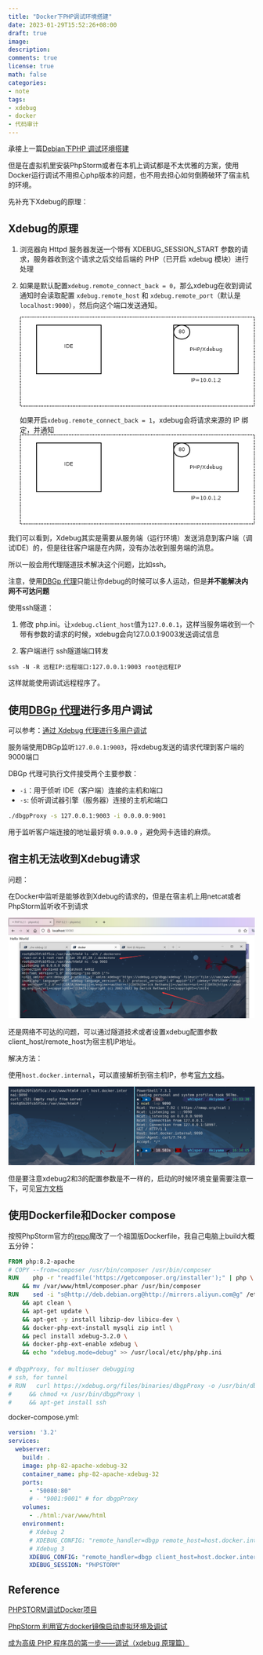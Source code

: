 ```yaml
---
title: "Docker下PHP调试环境搭建"
date: 2023-01-29T15:52:26+08:00
draft: true
image: 
description: 
comments: true
license: true
math: false
categories:
- note
tags:
- xdebug
- docker
- 代码审计
---
```




承接上一篇[Debian下PHP 调试环境搭建]()

但是在虚拟机里安装PhpStorm或者在本机上调试都是不太优雅的方案，使用Docker运行调试不用担心php版本的问题，也不用去担心如何倒腾破环了宿主机的环境。

先补充下Xdebug的原理：

## Xdebug的原理

1. 浏览器向 Httpd 服务器发送一个带有 XDEBUG_SESSION_START 参数的请求，服务器收到这个请求之后交给后端的 PHP（已开启 xdebug 模块）进行处理

2. 如果是默认配置`xdebug.remote_connect_back = 0`，那么xdebug在收到调试通知时会读取配置 `xdebug.remote_host` 和 `xdebug.remote_port`（默认是 `localhost:9000`），然后向这个端口发送通知。

   ![](https://raw.githubusercontent.com/Anthem-whisper/imgbed/main/img/202301291609691.gif)

   如果开启`xdebug.remote_connect_back = 1`，xdebug会将请求来源的 IP 绑定，并通知
   ![](https://raw.githubusercontent.com/Anthem-whisper/imgbed/main/img/202301291620726.gif)

我们可以看到，Xdebug其实是需要从服务端（运行环境）发送消息到客户端（调试IDE）的，但是往往客户端是在内网，没有办法收到服务端的消息。

所以一般会用代理隧道技术解决这个问题，比如ssh。

注意，使用[DBGp 代理](https://xdebug.org/docs/dbgpProxy)只能让你debug的时候可以多人运动，但是**并不能解决内网不可达问题**

使用ssh隧道：

1. 修改 php.ini。让`xdebug.client_host`值为`127.0.0.1`，这样当服务端收到一个带有参数的请求的时候，xdebug会向127.0.0.1:9003发送调试信息

2. 客户端进行 ssh隧道端口转发

```
ssh -N -R 远程IP:远程端口:127.0.0.1:9003 root@远程IP
```

这样就能使用调试远程程序了。



## 使用[DBGp 代理](https://xdebug.org/docs/dbgpProxy)进行多用户调试﻿

可以参考：[通过 Xdebug 代理进行多用户调试](https://phpstorm.org/multiuser-debugging-via-xdebug-proxies.html)﻿

服务端使用DBGp监听`127.0.0.1:9003`，将xdebug发送的请求代理到客户端的9000端口

DBGp 代理可执行文件接受两个主要参数：

- `-i`：用于侦听 IDE（客户端）连接的主机和端口
- `-s`: 侦听调试器引擎（服务器）连接的主机和端口

```bash
./dbgpProxy -s 127.0.0.1:9003 -i 0.0.0.0:9001
```

用于监听客户端连接的地址最好填 `0.0.0.0` ，避免网卡选错的麻烦。

## 宿主机无法收到Xdebug请求

问题：

在Docker中监听是能够收到Xdebug的请求的，但是在宿主机上用netcat或者PhpStorm监听收不到请求

![](https://raw.githubusercontent.com/Anthem-whisper/imgbed/main/img/202301291551797.png)

还是网络不可达的问题，可以通过隧道技术或者设置xdebug配置参数client_host/remote_host为宿主机IP地址。

解决方法：

使用`host.docker.internal`，可以直接解析到宿主机IP，参考[官方文档](https://docs.docker.com/desktop/networking/#use-cases-and-workarounds-for-all-platforms)。

![](https://raw.githubusercontent.com/Anthem-whisper/imgbed/main/img/202301291634184.png)

但是要注意xdebug2和3的配置参数是不一样的，启动的时候环境变量需要注意一下，可见[官方文档](https://xdebug.org/docs/upgrade_guide#Step-Debugging)

## 使用Dockerfile和Docker compose

按照PhpStorm官方的[repo](https://github.com/JetBrains/phpstorm-docker-images/blob/master/php-82-apache-xdebug-32/Dockerfile)魔改了一个祖国版Dockerfile，我自己电脑上build大概五分钟：

```dockerfile
FROM php:8.2-apache
# COPY --from=composer /usr/bin/composer /usr/bin/composer
RUN    php -r "readfile('https://getcomposer.org/installer');" | php \
    && mv /var/www/html/composer.phar /usr/bin/composer
RUN    sed -i "s@http://deb.debian.org@http://mirrors.aliyun.com@g" /etc/apt/sources.list \
    && apt clean \
    && apt-get update \
    && apt-get -y install libzip-dev libicu-dev \
    && docker-php-ext-install mysqli zip intl \
    && pecl install xdebug-3.2.0 \
    && docker-php-ext-enable xdebug \
    && echo "xdebug.mode=debug" >> /usr/local/etc/php/php.ini

# dbgpProxy, for multiuser debugging
# ssh, for tunnel
# RUN   curl https://xdebug.org/files/binaries/dbgpProxy -o /usr/bin/dbgpProxy \
#     && chmod +x /usr/bin/dbgpProxy \
#     && apt-get install ssh

```

docker-compose.yml:

```yaml
version: '3.2'
services:
  webserver:
    build: .
    image: php-82-apache-xdebug-32
    container_name: php-82-apache-xdebug-32
    ports:
      - "50080:80"
      # - "9001:9001" # for dbgpProxy
    volumes:
      - ./html:/var/www/html
    environment:
      # Xdebug 2
      # XDEBUG_CONFIG: "remote_handler=dbgp remote_host=host.docker.internal idekey=PHPSTORM" 
      # Xdebug 3
      XDEBUG_CONFIG: "remote_handler=dbgp client_host=host.docker.internal" 
      XDEBUG_SESSION: "PHPSTORM"
```



## Reference

[PHPSTORM调试Docker项目](https://www.freebuf.com/articles/web/266512.html)

[PhpStorm 利用官方docker镜像启动虚拟环境及调试](https://www.chawu.top/blog/2022-04/phpstorm-docker-xdebug.html)

[成为高级 PHP 程序员的第一步——调试（xdebug 原理篇）](https://learnku.com/articles/4090/the-first-step-to-becoming-a-senior-php-programmer-debugging-xdebug-principle)
